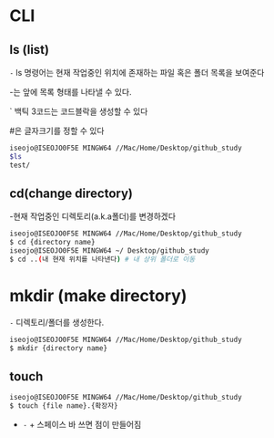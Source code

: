 # CLI

## ls (list)

 `-` ls 명령어는 현재 작업중인 위치에 존재하는 파일 혹은 폴더 목록을 보여준다

-는 앞에 목록 형태를 나타낼 수 있다.

` 백틱 3코드는 코드블락을 생성할 수 있다

#은 글자크기를 정할 수 있다

```bash
iseojo@ISEOJO0F5E MINGW64 //Mac/Home/Desktop/github_study
$ls
test/

```



## cd(change directory) 

-현재 작업중인 디렉토리(a.k.a폴더)를 변경하겠다

```bash
iseojo@ISEOJO0F5E MINGW64 //Mac/Home/Desktop/github_study
$ cd {directory name}
iseojo@ISEOJO0F5E MINGW64 ~/ Desktop/github_study
$ cd ..(내 현재 위치를 나타낸다) # 내 상위 폴더로 이동


```



# mkdir (make directory)

`-` 디렉토리/폴더를 생성한다.

```bash
iseojo@ISEOJO0F5E MINGW64 //Mac/Home/Desktop/github_study
$ mkdir {directory name}

```

## touch

```bash
iseojo@ISEOJO0F5E MINGW64 //Mac/Home/Desktop/github_study
$ touch {file name}.{확장자}
```

- `-` + 스페이스 바 쓰면 점이 만들어짐



